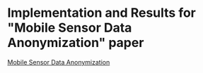 
# Implementation and Results for "Mobile Sensor Data Anonymization" paper

[Mobile Sensor Data Anonymization]()
